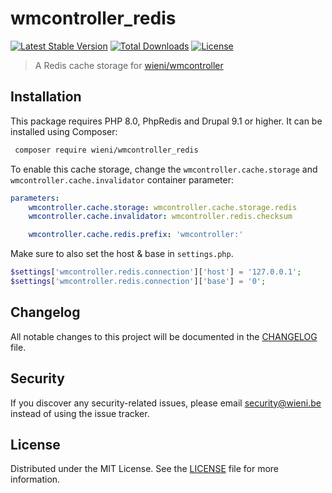 wmcontroller_redis
======================

[![Latest Stable Version](https://poser.pugx.org/wieni/wmcontroller_redis/v/stable)](https://packagist.org/packages/wieni/wmcontroller_redis)
[![Total Downloads](https://poser.pugx.org/wieni/wmcontroller_redis/downloads)](https://packagist.org/packages/wieni/wmcontroller_redis)
[![License](https://poser.pugx.org/wieni/wmcontroller_redis/license)](https://packagist.org/packages/wieni/wmcontroller_redis)

> A Redis cache storage for [wieni/wmcontroller](https://github.com/wieni/wmcontroller)

## Installation

This package requires PHP 8.0, PhpRedis and Drupal 9.1 or higher. It can be
installed using Composer:

```bash
 composer require wieni/wmcontroller_redis
```

To enable this cache storage, change the `wmcontroller.cache.storage` and `wmcontroller.cache.invalidator` container parameter:
```yaml
parameters:
    wmcontroller.cache.storage: wmcontroller.cache.storage.redis
    wmcontroller.cache.invalidator: wmcontroller.redis.checksum

    wmcontroller.cache.redis.prefix: 'wmcontroller:'
```

Make sure to also set the host & base in `settings.php`.
```php
$settings['wmcontroller.redis.connection']['host'] = '127.0.0.1';
$settings['wmcontroller.redis.connection']['base'] = '0';
```

## Changelog
All notable changes to this project will be documented in the
[CHANGELOG](CHANGELOG.md) file.

## Security
If you discover any security-related issues, please email
[security@wieni.be](mailto:security@wieni.be) instead of using the issue
tracker.

## License
Distributed under the MIT License. See the [LICENSE](LICENSE) file
for more information.
